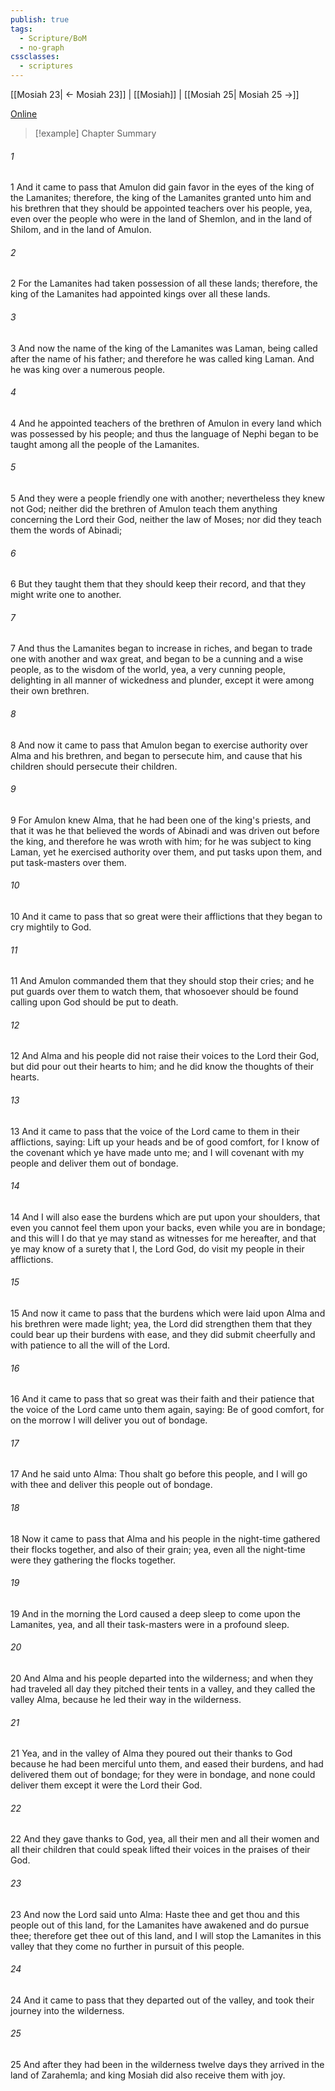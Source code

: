 ```yaml
---
publish: true
tags:
  - Scripture/BoM
  - no-graph
cssclasses:
  - scriptures
---
```

[[Mosiah 23| ← Mosiah 23]] | [[Mosiah]] | [[Mosiah 25| Mosiah 25 →]]

[Online](https://churchofjesuschrist.org/study/scriptures/bofm/mosiah/24?lang=eng)

>[!example] Chapter Summary
>
###### 1
1 And it came to pass that Amulon did gain favor in the eyes of the king of the Lamanites; therefore, the king of the Lamanites granted unto him and his brethren that they should be appointed teachers over his people, yea, even over the people who were in the land of Shemlon, and in the land of Shilom, and in the land of Amulon.
###### 2
2 For the Lamanites had taken possession of all these lands; therefore, the king of the Lamanites had appointed kings over all these lands.
###### 3
3 And now the name of the king of the Lamanites was Laman, being called after the name of his father; and therefore he was called king Laman. And he was king over a numerous people.
###### 4
4 And he appointed teachers of the brethren of Amulon in every land which was possessed by his people; and thus the language of Nephi began to be taught among all the people of the Lamanites.
###### 5
5 And they were a people friendly one with another; nevertheless they knew not God; neither did the brethren of Amulon teach them anything concerning the Lord their God, neither the law of Moses; nor did they teach them the words of Abinadi;
###### 6
6 But they taught them that they should keep their record, and that they might write one to another.
###### 7
7 And thus the Lamanites began to increase in riches, and began to trade one with another and wax great, and began to be a cunning and a wise people, as to the wisdom of the world, yea, a very cunning people, delighting in all manner of wickedness and plunder, except it were among their own brethren.
###### 8
8 And now it came to pass that Amulon began to exercise authority over Alma and his brethren, and began to persecute him, and cause that his children should persecute their children.
###### 9
9 For Amulon knew Alma, that he had been one of the king's priests, and that it was he that believed the words of Abinadi and was driven out before the king, and therefore he was wroth with him; for he was subject to king Laman, yet he exercised authority over them, and put tasks upon them, and put task-masters over them.
###### 10
10 And it came to pass that so great were their afflictions that they began to cry mightily to God.
###### 11
11 And Amulon commanded them that they should stop their cries; and he put guards over them to watch them, that whosoever should be found calling upon God should be put to death.
###### 12
12 And Alma and his people did not raise their voices to the Lord their God, but did pour out their hearts to him; and he did know the thoughts of their hearts.
###### 13
13 And it came to pass that the voice of the Lord came to them in their afflictions, saying: Lift up your heads and be of good comfort, for I know of the covenant which ye have made unto me; and I will covenant with my people and deliver them out of bondage.
###### 14
14 And I will also ease the burdens which are put upon your shoulders, that even you cannot feel them upon your backs, even while you are in bondage; and this will I do that ye may stand as witnesses for me hereafter, and that ye may know of a surety that I, the Lord God, do visit my people in their afflictions.
###### 15
15 And now it came to pass that the burdens which were laid upon Alma and his brethren were made light; yea, the Lord did strengthen them that they could bear up their burdens with ease, and they did submit cheerfully and with patience to all the will of the Lord.
###### 16
16 And it came to pass that so great was their faith and their patience that the voice of the Lord came unto them again, saying: Be of good comfort, for on the morrow I will deliver you out of bondage.
###### 17
17 And he said unto Alma: Thou shalt go before this people, and I will go with thee and deliver this people out of bondage.
###### 18
18 Now it came to pass that Alma and his people in the night-time gathered their flocks together, and also of their grain; yea, even all the night-time were they gathering the flocks together.
###### 19
19 And in the morning the Lord caused a deep sleep to come upon the Lamanites, yea, and all their task-masters were in a profound sleep.
###### 20
20 And Alma and his people departed into the wilderness; and when they had traveled all day they pitched their tents in a valley, and they called the valley Alma, because he led their way in the wilderness.
###### 21
21 Yea, and in the valley of Alma they poured out their thanks to God because he had been merciful unto them, and eased their burdens, and had delivered them out of bondage; for they were in bondage, and none could deliver them except it were the Lord their God.
###### 22
22 And they gave thanks to God, yea, all their men and all their women and all their children that could speak lifted their voices in the praises of their God.
###### 23
23 And now the Lord said unto Alma: Haste thee and get thou and this people out of this land, for the Lamanites have awakened and do pursue thee; therefore get thee out of this land, and I will stop the Lamanites in this valley that they come no further in pursuit of this people.
###### 24
24 And it came to pass that they departed out of the valley, and took their journey into the wilderness.
###### 25
25 And after they had been in the wilderness twelve days they arrived in the land of Zarahemla; and king Mosiah did also receive them with joy.



